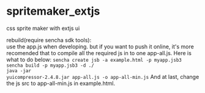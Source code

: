 spritemaker_extjs
=================

css sprite maker with extjs ui<br>

rebuild(require sencha sdk tools):<br>
use the app.js when developing. but if you want to push it online, it's more recomended that to compile all the required js in to one app-all.js. Here is what to do below:
<code>sencha create jsb -a example.html -p myapp.jsb3</code><br>
<code>sencha build -p myapp.jsb3 -d ./</code><br>
<code>java -jar yuicompressor-2.4.8.jar app-all.js -o app-all-min.js</code>
And at last, change the js src to app-all-min.js in example.html.

